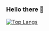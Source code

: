 ### Hello there 👋
[![Top Langs](https://github-readme-stats.vercel.app/api/top-langs/?username=lamsal9677)](https://github.com/anuraghazra/github-readme-stats)
